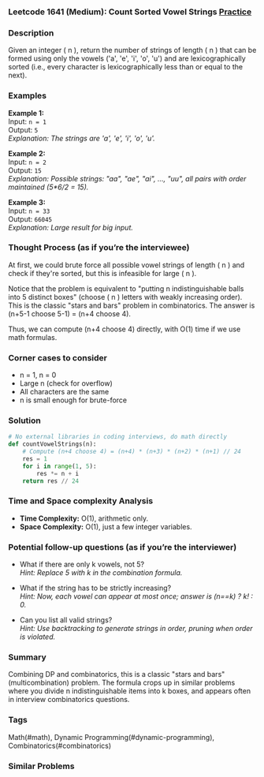 ### Leetcode 1641 (Medium): Count Sorted Vowel Strings [Practice](https://leetcode.com/problems/count-sorted-vowel-strings)

### Description  
Given an integer \( n \), return the number of strings of length \( n \) that can be formed using only the vowels \('a', 'e', 'i', 'o', 'u'\) and are lexicographically sorted (i.e., every character is lexicographically less than or equal to the next).

### Examples  
**Example 1:**  
Input: `n = 1`  
Output: `5`  
*Explanation: The strings are 'a', 'e', 'i', 'o', 'u'.*

**Example 2:**  
Input: `n = 2`  
Output: `15`  
*Explanation: Possible strings: "aa", "ae", "ai", ..., "uu", all pairs with order maintained (5\*6/2 = 15).*

**Example 3:**  
Input: `n = 33`  
Output: `66045`  
*Explanation: Large result for big input.*

### Thought Process (as if you’re the interviewee)  
At first, we could brute force all possible vowel strings of length \( n \) and check if they're sorted, but this is infeasible for large \( n \).

Notice that the problem is equivalent to "putting n indistinguishable balls into 5 distinct boxes" (choose \( n \) letters with weakly increasing order). This is the classic "stars and bars" problem in combinatorics. The answer is (n+5-1 choose 5-1) = (n+4 choose 4).

Thus, we can compute (n+4 choose 4) directly, with O(1) time if we use math formulas.

### Corner cases to consider  
- n = 1, n = 0  
- Large n (check for overflow)
- All characters are the same
- n is small enough for brute-force

### Solution

```python
# No external libraries in coding interviews, do math directly
def countVowelStrings(n):
    # Compute (n+4 choose 4) = (n+4) * (n+3) * (n+2) * (n+1) // 24
    res = 1
    for i in range(1, 5):
        res *= n + i
    return res // 24
```

### Time and Space complexity Analysis  

- **Time Complexity:** O(1), arithmetic only.
- **Space Complexity:** O(1), just a few integer variables.

### Potential follow-up questions (as if you’re the interviewer)  

- What if there are only k vowels, not 5?  
  *Hint: Replace 5 with k in the combination formula.*

- What if the string has to be strictly increasing?  
  *Hint: Now, each vowel can appear at most once; answer is (n==k) ? k! : 0.*

- Can you list all valid strings?  
  *Hint: Use backtracking to generate strings in order, pruning when order is violated.*

### Summary
Combining DP and combinatorics, this is a classic "stars and bars" (multicombination) problem. The formula crops up in similar problems where you divide n indistinguishable items into k boxes, and appears often in interview combinatorics questions.

### Tags
Math(#math), Dynamic Programming(#dynamic-programming), Combinatorics(#combinatorics)

### Similar Problems
